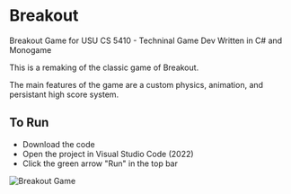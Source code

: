 # Breakout

Breakout Game for USU CS 5410 - Techninal Game Dev
Written in C# and Monogame

This is a remaking of the classic game of Breakout. 

The main features of the game are a custom physics, animation, and persistant high score system.

## To Run
- Download the code
- Open the project in Visual Studio Code (2022)
- Click the green arrow "Run" in the top bar


![Breakout Game](https://github.com/mpt777/Breakout/assets/70606376/3f878c37-1dd4-456e-ba99-40a282bd0c65)

